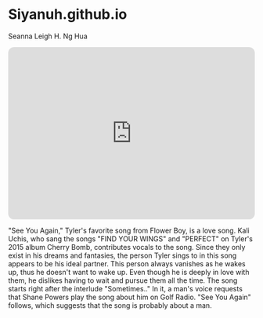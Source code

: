 # Siyanuh.github.io
Seanna Leigh H. Ng Hua



<iframe style="border-radius:12px" src=https://open.spotify.com/embed/track/7KA4W4McWYRpgf0fWsJZWB?utm_source=generator" width="100%" height="352" frameBorder="0" allowfullscreen="" allow="autoplay; clipboard-write; encrypted-media; fullscreen; picture-in-picture" loading="lazy"></iframe>


"See You Again," Tyler's favorite song from Flower Boy, is a love song. Kali Uchis, who sang the songs "FIND YOUR WINGS" and "PERFECT" on Tyler's 2015 album Cherry Bomb, contributes vocals to the song. Since they only exist in his dreams and fantasies, the person Tyler sings to in this song appears to be his ideal partner. This person always vanishes as he wakes up, thus he doesn't want to wake up. Even though he is deeply in love with them, he dislikes having to wait and pursue them all the time. The song starts right after the interlude "Sometimes.." In it, a man's voice requests that Shane Powers play the song about him on Golf Radio. "See You Again" follows, which suggests that the song is probably about a man.
